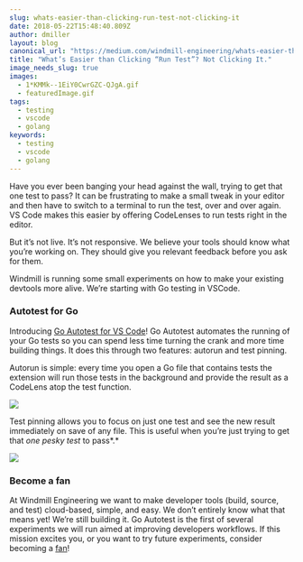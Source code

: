 ```yaml
---
slug: whats-easier-than-clicking-run-test-not-clicking-it
date: 2018-05-22T15:48:40.809Z
author: dmiller
layout: blog
canonical_url: "https://medium.com/windmill-engineering/whats-easier-than-clicking-run-test-not-clicking-it-101d9d9282f3"
title: "What’s Easier than Clicking “Run Test”? Not Clicking It."
image_needs_slug: true
images:
  - 1*KMMk--1EiY0CwrGZC-QJgA.gif
  - featuredImage.gif
tags:
  - testing
  - vscode
  - golang
keywords:
  - testing
  - vscode
  - golang
---
```


Have you ever been banging your head against the wall, trying to get that one test to pass? It can be frustrating to make a small tweak in your editor and then have to switch to a terminal to run the test, over and over again. VS Code makes this easier by offering CodeLenses to run tests right in the editor.

But it’s not live. It’s not responsive. We believe your tools should know what you’re working on. They should give you relevant feedback before you ask for them.

Windmill is running some small experiments on how to make your existing devtools more alive. We’re starting with Go testing in VSCode.

### Autotest for Go

Introducing [Go Autotest for VS Code](https://marketplace.visualstudio.com/items?itemName=windmilleng.vscode-go-autotest#overview)! Go Autotest automates the running of your Go tests so you can spend less time turning the crank and more time building things. It does this through two features: autorun and test pinning.

Autorun is simple: every time you open a Go file that contains tests the extension will run those tests in the background and provide the result as a CodeLens atop the test function.

![](/assets/images/whats-easier-than-clicking-run-test-not-clicking-it/1*KMMk--1EiY0CwrGZC-QJgA.gif)

Test pinning allows you to focus on just one test and see the new result immediately on save of any file. This is useful when you’re just trying to get that *one pesky test* to pass*.*

![](/assets/images/whats-easier-than-clicking-run-test-not-clicking-it/1__jKIdDTho2gaznMzy-7fQg.gif)

### Become a fan

At Windmill Engineering we want to make developer tools (build, source, and test) cloud-based, simple, and easy. We don’t entirely know what that means yet! We’re still building it. Go Autotest is the first of several experiments we will run aimed at improving developers workflows. If this mission excites you, or you want to try future experiments, consider becoming a [fan](https://medium.com/@dbentley/a4c0066c356d)!
